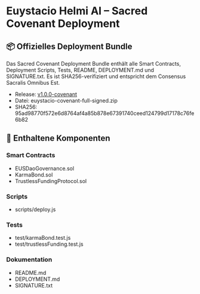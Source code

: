 # Euystacio Helmi AI – Sacred Covenant Deployment

## 📦 Offizielles Deployment Bundle
Das Sacred Covenant Deployment Bundle enthält alle Smart Contracts, Deployment Scripts, Tests, README, DEPLOYMENT.md und SIGNATURE.txt.
Es ist SHA256-verifiziert und entspricht dem Consensus Sacralis Omnibus Est.

- Release: [v1.0.0-covenant](https://github.com/hannesmitterer/euystacio-helmi-ai/releases/tag/v1.0.0-covenant)
- Datei: euystacio-covenant-full-signed.zip
- SHA256: 95ad98770f572e6d8764af4a85b878e67391740ceed124799d17178c76fe6b82

## 📜 Enthaltene Komponenten
### Smart Contracts
- EUSDaoGovernance.sol
- KarmaBond.sol
- TrustlessFundingProtocol.sol

### Scripts
- scripts/deploy.js

### Tests
- test/karmaBond.test.js
- test/trustlessFunding.test.js

### Dokumentation
- README.md
- DEPLOYMENT.md
- SIGNATURE.txt
